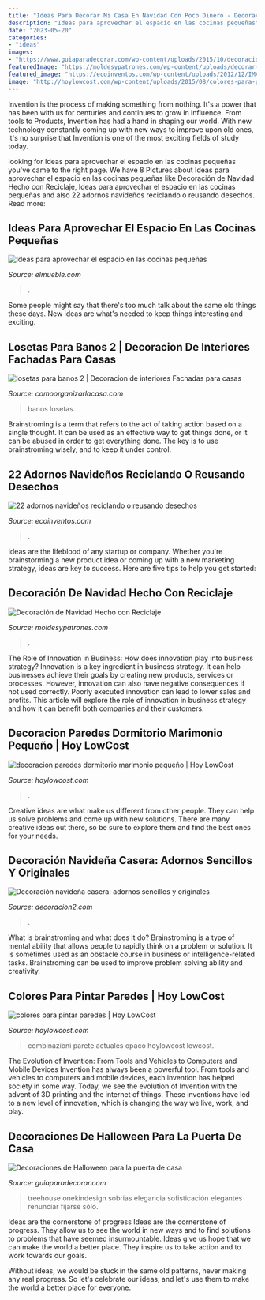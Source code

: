 ```yaml
---
title: "Ideas Para Decorar Mi Casa En Navidad Con Poco Dinero - Decoracion Paredes Dormitorio Marimonio Pequeño"
description: "Ideas para aprovechar el espacio en las cocinas pequeñas"
date: "2023-05-20"
categories:
- "ideas"
images:
- "https://www.guiaparadecorar.com/wp-content/uploads/2015/10/decoraciones-de-halloween-para-la-puerta-de-casa-12.jpg"
featuredImage: "https://moldesypatrones.com/wp-content/uploads/decorar-hogar-navidad-reciclaje-4.jpg"
featured_image: "https://ecoinventos.com/wp-content/uploads/2012/12/IMAG0300.jpg"
image: "http://hoylowcost.com/wp-content/uploads/2015/08/colores-para-pintar-paredes.jpg"
---
```



Invention is the process of making something from nothing. It's a power that has been with us for centuries and continues to grow in influence. From tools to Products, Invention has had a hand in shaping our world. With new technology constantly coming up with new ways to improve upon old ones, it's no surprise that Invention is one of the most exciting fields of study today.

	

		
looking for Ideas para aprovechar el espacio en las cocinas pequeñas you've came to the right page. We have 8 Pictures about Ideas para aprovechar el espacio en las cocinas pequeñas like Decoración de Navidad Hecho con Reciclaje, Ideas para aprovechar el espacio en las cocinas pequeñas and also 22 adornos navideños reciclando o reusando desechos. Read more:
		
    
## Ideas Para Aprovechar El Espacio En Las Cocinas Pequeñas

<img loading=lazy src="https://www.elmueble.com/medio/2016/07/31/00400776b_1000x1262_0a4009e0.jpg" onerror="this.onerror=null;this.src='https://tse3.mm.bing.net/th?id=OIP.1CjLe8OET1h4u1Z0C-ZhFwHaJW&amp;pid=15.1';" alt="Ideas para aprovechar el espacio en las cocinas pequeñas">

_Source: elmueble.com_

>. 

	

Some people might say that there's too much talk about the same old things these days. New ideas are what's needed to keep things interesting and exciting.

    
## Losetas Para Banos 2 | Decoracion De Interiores Fachadas Para Casas

<img loading=lazy src="http://comoorganizarlacasa.com/wp-content/uploads/2018/02/imagenes-de-banos.jpg" onerror="this.onerror=null;this.src='https://tse2.mm.bing.net/th?id=OIP.ZyW-poCVut1L_TJX7cvihwHaKi&amp;pid=15.1';" alt="losetas para banos 2 | Decoracion de interiores Fachadas para casas">

_Source: comoorganizarlacasa.com_

>banos losetas. 

	

Brainstroming is a term that refers to the act of taking action based on a single thought. It can be used as an effective way to get things done, or it can be abused in order to get everything done. The key is to use brainstroming wisely, and to keep it under control.

    
## 22 Adornos Navideños Reciclando O Reusando Desechos

<img loading=lazy src="https://ecoinventos.com/wp-content/uploads/2012/12/IMAG0300.jpg" onerror="this.onerror=null;this.src='https://tse1.mm.bing.net/th?id=OIP.nnobFFKgVb8lnLmZJkukqgHaKS&amp;pid=15.1';" alt="22 adornos navideños reciclando o reusando desechos">

_Source: ecoinventos.com_

>. 

	

Ideas are the lifeblood of any startup or company. Whether you're brainstorming a new product idea or coming up with a new marketing strategy, ideas are key to success. Here are five tips to help you get started: 

    
## Decoración De Navidad Hecho Con Reciclaje

<img loading=lazy src="https://moldesypatrones.com/wp-content/uploads/decorar-hogar-navidad-reciclaje-4.jpg" onerror="this.onerror=null;this.src='https://tse4.mm.bing.net/th?id=OIP.L7xcXkBAqFzKVB1c5sx2wAC2FW&amp;pid=15.1';" alt="Decoración de Navidad Hecho con Reciclaje">

_Source: moldesypatrones.com_

>. 

	

The Role of Innovation in Business: How does innovation play into business strategy?
Innovation is a key ingredient in business strategy. It can help businesses achieve their goals by creating new products, services or processes. However, innovation can also have negative consequences if not used correctly. Poorly executed innovation can lead to lower sales and profits. This article will explore the role of innovation in business strategy and how it can benefit both companies and their customers.

    
## Decoracion Paredes Dormitorio Marimonio Pequeño | Hoy LowCost

<img loading=lazy src="https://hoylowcost.com/wp-content/uploads/2015/10/decoracion-paredes-dormitorio-marimonio-pequeño.jpg" onerror="this.onerror=null;this.src='https://tse1.mm.bing.net/th?id=OIP.7S9UYFETrjju1wGhS2wk1AHaHa&amp;pid=15.1';" alt="decoracion paredes dormitorio marimonio pequeño | Hoy LowCost">

_Source: hoylowcost.com_

>. 

	

Creative ideas are what make us different from other people. They can help us solve problems and come up with new solutions. There are many creative ideas out there, so be sure to explore them and find the best ones for your needs.

    
## Decoración Navideña Casera: Adornos Sencillos Y Originales

<img loading=lazy src="https://decoracion2.com/imagenes/2019/12/decoracion-navidena-casera-3.jpg" onerror="this.onerror=null;this.src='https://tse1.mm.bing.net/th?id=OIP.5kRPsPk_4ePFh1xCCCp-UQHaLF&amp;pid=15.1';" alt="Decoración navideña casera: adornos sencillos y originales">

_Source: decoracion2.com_

>. 

	

What is brainstroming and what does it do?
Brainstroming is a type of mental ability that allows people to rapidly think on a problem or solution. It is sometimes used as an obstacle course in business or intelligence-related tasks. Brainstroming can be used to improve problem solving ability and creativity.

    
## Colores Para Pintar Paredes | Hoy LowCost

<img loading=lazy src="http://hoylowcost.com/wp-content/uploads/2015/08/colores-para-pintar-paredes.jpg" onerror="this.onerror=null;this.src='https://tse2.mm.bing.net/th?id=OIP.qJERUaOz2kTZ376LSF3cZwHaE_&amp;pid=15.1';" alt="colores para pintar paredes | Hoy LowCost">

_Source: hoylowcost.com_

>combinazioni parete actuales opaco hoylowcost lowcost. 

	

The Evolution of Invention: From Tools and Vehicles to Computers and Mobile Devices
Invention has always been a powerful tool. From tools and vehicles to computers and mobile devices, each invention has helped society in some way. Today, we see the evolution of Invention with the advent of 3D printing and the internet of things. These inventions have led to a new level of innovation, which is changing the way we live, work, and play.

    
## Decoraciones De Halloween Para La Puerta De Casa

<img loading=lazy src="https://www.guiaparadecorar.com/wp-content/uploads/2015/10/decoraciones-de-halloween-para-la-puerta-de-casa-12.jpg" onerror="this.onerror=null;this.src='https://tse1.mm.bing.net/th?id=OIP.isVM_yER2x68fjqsjYr-9wHaJ4&amp;pid=15.1';" alt="Decoraciones de Halloween para la puerta de casa">

_Source: guiaparadecorar.com_

>treehouse onekindesign sobrias elegancia sofisticación elegantes renunciar fijarse sólo. 

	

Ideas are the cornerstone of progress
Ideas are the cornerstone of progress. They allow us to see the world in new ways and to find solutions to problems that have seemed insurmountable.
Ideas give us hope that we can make the world a better place. They inspire us to take action and to work towards our goals.

Without ideas, we would be stuck in the same old patterns, never making any real progress. So let's celebrate our ideas, and let's use them to make the world a better place for everyone.

